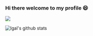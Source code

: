 ### Hi there welcome to my profile 😄
![](https://komarev.com/ghpvc/?username=igalfsg&color=blueviolet)

![Igal's github stats](https://github-readme-stats.vercel.app/api?username=igalfsg&count_private=true&show_icons=true&theme=chartreuse-dark)


<!--
**igalfsg/igalfsg** is a ✨ _special_ ✨ repository because its `README.md` (this file) appears on your GitHub profile.

Here are some ideas to get you started:

- 🔭 I’m currently working on ...
- 🌱 I’m currently learning ...
- 👯 I’m looking to collaborate on ...
- 🤔 I’m looking for help with ...
- 💬 Ask me about ...
- 📫 How to reach me: ...
- 😄 Pronouns: ...
- ⚡ Fun fact: ...
-->
